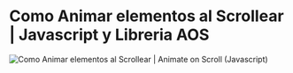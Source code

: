 # Como Animar elementos al Scrollear | Javascript y Libreria AOS
![Como Animar elementos al Scrollear | Animate on Scroll (Javascript)](https://raw.githubusercontent.com/falconmasters/tutorial-animate-on-scroll/master/img/thumb.png)
